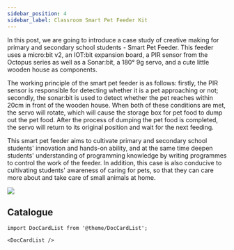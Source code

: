 ```yaml
---
sidebar_position: 4
sidebar_label: Classroom Smart Pet Feeder Kit
---
```


In this post, we are going to introduce a case study of creative making for primary and secondary school students - Smart Pet Feeder. This feeder uses a micro:bit v2, an IOT:bit expansion board, a PIR sensor from the Octopus series as well as a Sonar:bit, a 180° 9g servo, and a cute little wooden house as components.

The working principle of the smart pet feeder is as follows: firstly, the PIR sensor is responsible for detecting whether it is a pet approaching or not; secondly, the  sonar:bit is used to detect whether the pet reaches within 20cm in front of the wooden house. When both of these conditions are met, the servo will rotate, which will cause the storage box for pet food to dump out the pet food. After the process of dumping the pet food is completed, the servo will return to its original position and wait for the next feeding.

This smart pet feeder aims to cultivate primary and secondary school students' innovation and hands-on ability, and at the same time deepen students' understanding of programming knowledge by writing programmes to control the work of the feeder. In addition, this case is also conducive to cultivating students' awareness of caring for pets, so that they can care more about and take care of small animals at home.

![](https://wiki-media-ef.oss-cn-hongkong.aliyuncs.com/i18n/en/docusaurus-plugin-content-docs/current/microbit/interesting-case/classroom-smart-pet-feeder-kit/images/microbit-smart-maker-kit-pet.png)

## Catalogue

```mdx-code-block
import DocCardList from '@theme/DocCardList';

<DocCardList />
```

